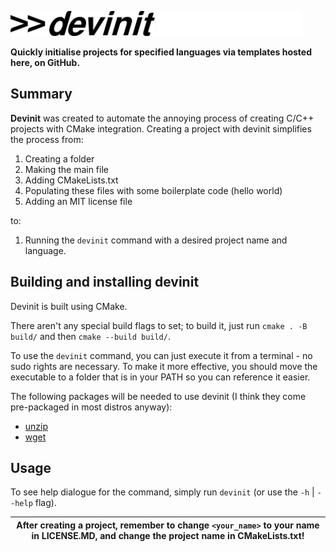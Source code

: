 <p align="left">
 <!-- Black on light theme, white on dark theme -->
 <img src="/.github/icons/black.svg#gh-light-mode-only" height=40px/>
 <img src="/.github/icons/white.svg#gh-dark-mode-only" height=40px/>
</p>

**Quickly initialise projects for specified languages via templates hosted here, on GitHub.**

## Summary

**Devinit** was created to automate the annoying process of creating C/C++ projects with CMake integration. Creating a project with devinit simplifies the process from:
 1. Creating a folder
 2. Making the main file
 3. Adding CMakeLists.txt
 4. Populating these files with some boilerplate code (hello world)
 5. Adding an MIT license file

to:
 1. Running the `devinit` command with a desired project name and language.

## Building and installing devinit

Devinit is built using CMake.

There aren't any special build flags to set; to build it, just run `cmake . -B build/` and then `cmake --build build/`.

To use the `devinit` command, you can just execute it from a terminal - no sudo rights are necessary. To make it more effective, you should move the executable to a folder that is in your PATH so you can reference it easier.

The following packages will be needed to use devinit (I think they come pre-packaged in most distros anyway):
 - [unzip](https://man.archlinux.org/man/unzip.1)
 - [wget](https://archlinux.org/packages/extra/x86_64/wget/)

## Usage

To see help dialogue for the command, simply run `devinit` (or use the `-h` | `--help` flag).

| After creating a project, remember to change `<your_name>` to your name in LICENSE.MD, and change the project name in CMakeLists.txt! |
| - |
